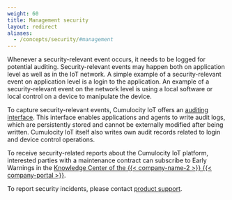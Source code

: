 ```yaml
---
weight: 60
title: Management security
layout: redirect
aliases:
  - /concepts/security/#management
---
```


Whenever a security-relevant event occurs, it needs to be logged for potential auditing. Security-relevant events may happen both on application level as well as in the IoT network. A simple example of a security-relevant event on application level is a login to the application. An example of a security-relevant event on the network level is using a local software or local control on a device to manipulate the device.

To capture security-relevant events, Cumulocity IoT offers an [auditing interface](https://cumulocity.com/api/#tag/Audit-API). This interface enables applications and agents to write audit logs, which are persistently stored and cannot be externally modified after being written. Cumulocity IoT itself also writes own audit records related to login and device control operations.

To receive security-related reports about the Cumulocity IoT platform, interested parties with a maintenance contract can subscribe to Early Warnings in the [Knowledge Center of the {{< company-name-2 >}} {{< company-portal >}}](https://empower.softwareag.com/KnowledgeCenter/EarlyWarningsCriticalAlerts/default.aspx).

To report security incidents, please contact [product support](/about-doc/contacting-support).
